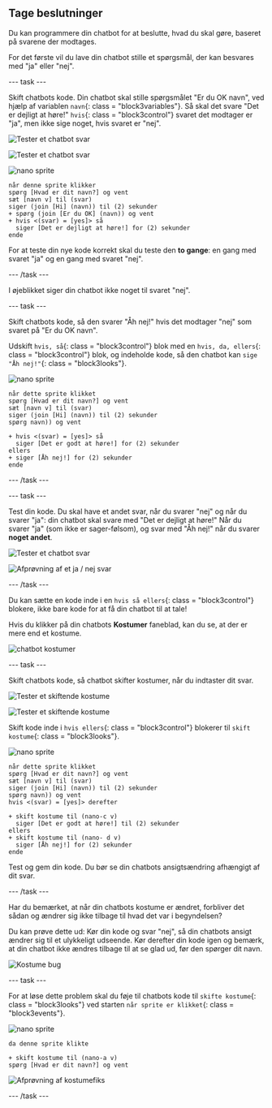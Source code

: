 ## Tage beslutninger

Du kan programmere din chatbot for at beslutte, hvad du skal gøre, baseret på svarene der modtages.

For det første vil du lave din chatbot stille et spørgsmål, der kan besvares med "ja" eller "nej".

\--- task \---

Skift chatbots kode. Din chatbot skal stille spørgsmålet "Er du OK navn", ved hjælp af variablen `navn`{: class = "block3variables"}. Så skal det svare "Det er dejligt at høre!" `hvis`{: class = "block3control"} svaret det modtager er "ja", men ikke sige noget, hvis svaret er "nej".

![Tester et chatbot svar](images/chatbot-if-test1-annotated.png)

![Tester et chatbot svar](images/chatbot-if-test2.png)

![nano sprite](images/nano-sprite.png)

```blocks3
når denne sprite klikker
spørg [Hvad er dit navn?] og vent
sæt [navn v] til (svar)
siger (join [Hi] (navn)) til (2) sekunder
+ spørg (join [Er du OK] (navn)) og vent
+ hvis <(svar) = [yes]> så 
  siger [Det er dejligt at høre!] for (2) sekunder
ende
```

For at teste din nye kode korrekt skal du teste den **to gange**: en gang med svaret "ja" og en gang med svaret "nej".

\--- /task \---

I øjeblikket siger din chatbot ikke noget til svaret "nej".

\--- task \---

Skift chatbots kode, så den svarer "Åh nej!" hvis det modtager "nej" som svaret på "Er du OK navn".

Udskift `hvis, så`{: class = "block3control"} blok med en `hvis, da, ellers`{: class = "block3control"} blok, og indeholde kode, så den chatbot kan `sige "Åh nej!"`{: class = "block3looks"}.

![nano sprite](images/nano-sprite.png)

```blocks3
når dette sprite klikket
spørg [Hvad er dit navn?] og vent
sæt [navn v] til (svar)
siger (join [Hi] (navn)) til (2) sekunder
spørg navn)) og vent

+ hvis <(svar) = [yes]> så 
  siger [Det er godt at høre!] for (2) sekunder
ellers 
+ siger [Åh nej!] for (2) sekunder
ende
```

\--- /task \---

\--- task \---

Test din kode. Du skal have et andet svar, når du svarer "nej" og når du svarer "ja": din chatbot skal svare med "Det er dejligt at høre!" Når du svarer "ja" (som ikke er sager-følsom), og svar med "Åh nej!" når du svarer **noget andet**.

![Tester et chatbot svar](images/chatbot-if-test2.png)

![Afprøvning af et ja / nej svar](images/chatbot-if-else-test.png)

\--- /task \---

Du kan sætte en kode inde i en `hvis så ellers`{: class = "block3control"} blokere, ikke bare kode for at få din chatbot til at tale!

Hvis du klikker på din chatbots **Kostumer** faneblad, kan du se, at der er mere end et kostume.

![chatbot kostumer](images/chatbot-costume-view-annotated.png)

\--- task \---

Skift chatbots kode, så chatbot skifter kostumer, når du indtaster dit svar.

![Tester et skiftende kostume](images/chatbot-costume-test1.png)

![Tester et skiftende kostume](images/chatbot-costume-test2.png)

Skift kode inde i `hvis ellers`{: class = "block3control"} blokerer til `skift kostume`{: class = "block3looks"}.

![nano sprite](images/nano-sprite.png)

```blocks3
når dette sprite klikket
spørg [Hvad er dit navn?] og vent
sæt [navn v] til (svar)
siger (join [Hi] (navn)) til (2) sekunder
spørg navn)) og vent
hvis <(svar) = [yes]> derefter 

+ skift kostume til (nano-c v)
  siger [Det er godt at høre!] til (2) sekunder
ellers 
+ skift kostume til (nano- d v)
  siger [Åh nej!] for (2) sekunder
ende
```

Test og gem din kode. Du bør se din chatbots ansigtsændring afhængigt af dit svar.

\--- /task \---

Har du bemærket, at når din chatbots kostume er ændret, forbliver det sådan og ændrer sig ikke tilbage til hvad det var i begyndelsen?

Du kan prøve dette ud: Kør din kode og svar "nej", så din chatbots ansigt ændrer sig til et ulykkeligt udseende. Kør derefter din kode igen og bemærk, at din chatbot ikke ændres tilbage til at se glad ud, før den spørger dit navn.

![Kostume bug](images/chatbot-costume-bug-test.png)

\--- task \---

For at løse dette problem skal du føje til chatbots kode til `skifte kostume`{: class = "block3looks"} ved starten `når sprite er klikket`{: class = "block3events"}.

![nano sprite](images/nano-sprite.png)

```blocks3
da denne sprite klikte

+ skift kostume til (nano-a v)
spørg [Hvad er dit navn?] og vent
```

![Afprøvning af kostumefiks](images/chatbot-costume-fix-test.png)

\--- /task \---